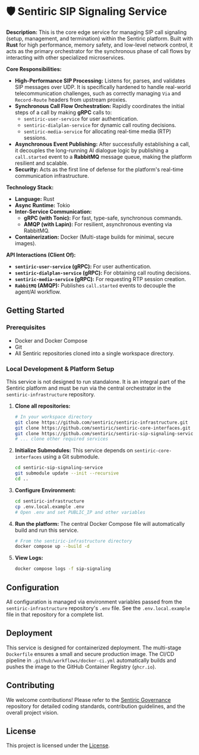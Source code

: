 # 🛡️ Sentiric SIP Signaling Service

**Description:** This is the core edge service for managing SIP call signaling (setup, management, and termination) within the Sentiric platform. Built with **Rust** for high performance, memory safety, and low-level network control, it acts as the primary orchestrator for the synchronous phase of call flows by interacting with other specialized microservices.

**Core Responsibilities:**
*   **High-Performance SIP Processing:** Listens for, parses, and validates SIP messages over UDP. It is specifically hardened to handle real-world telecommunication challenges, such as correctly managing `Via` and `Record-Route` headers from upstream proxies.
*   **Synchronous Call Flow Orchestration:** Rapidly coordinates the initial steps of a call by making **gRPC** calls to:
    *   `sentiric-user-service` for user authentication.
    *   `sentiric-dialplan-service` for dynamic call routing decisions.
    *   `sentiric-media-service` for allocating real-time media (RTP) sessions.
*   **Asynchronous Event Publishing:** After successfully establishing a call, it decouples the long-running AI dialogue logic by publishing a `call.started` event to a **RabbitMQ** message queue, making the platform resilient and scalable.
*   **Security:** Acts as the first line of defense for the platform's real-time communication infrastructure.

**Technology Stack:**
*   **Language:** Rust
*   **Async Runtime:** Tokio
*   **Inter-Service Communication:**
    *   **gRPC (with Tonic):** For fast, type-safe, synchronous commands.
    *   **AMQP (with Lapin):** For resilient, asynchronous eventing via RabbitMQ.
*   **Containerization:** Docker (Multi-stage builds for minimal, secure images).

**API Interactions (Client Of):**
*   **`sentiric-user-service` (gRPC):** For user authentication.
*   **`sentiric-dialplan-service` (gRPC):** For obtaining call routing decisions.
*   **`sentiric-media-service` (gRPC):** For requesting RTP session creation.
*   **`RabbitMQ` (AMQP):** Publishes `call.started` events to decouple the agent/AI workflow.

## Getting Started

### Prerequisites
- Docker and Docker Compose
- Git
- All Sentiric repositories cloned into a single workspace directory.

### Local Development & Platform Setup
This service is not designed to run standalone. It is an integral part of the Sentiric platform and must be run via the central orchestrator in the `sentiric-infrastructure` repository.

1.  **Clone all repositories:**
    ```bash
    # In your workspace directory
    git clone https://github.com/sentiric/sentiric-infrastructure.git
    git clone https://github.com/sentiric/sentiric-core-interfaces.git
    git clone https://github.com/sentiric/sentiric-sip-signaling-service.git
    # ... clone other required services
    ```

2.  **Initialize Submodules:** This service depends on `sentiric-core-interfaces` using a Git submodule.
    ```bash
    cd sentiric-sip-signaling-service
    git submodule update --init --recursive
    cd .. 
    ```

3.  **Configure Environment:**
    ```bash
    cd sentiric-infrastructure
    cp .env.local.example .env
    # Open .env and set PUBLIC_IP and other variables
    ```

4.  **Run the platform:** The central Docker Compose file will automatically build and run this service.
    ```bash
    # From the sentiric-infrastructure directory
    docker compose up --build -d
    ```

5.  **View Logs:**
    ```bash
    docker compose logs -f sip-signaling
    ```

## Configuration

All configuration is managed via environment variables passed from the `sentiric-infrastructure` repository's `.env` file. See the `.env.local.example` file in that repository for a complete list.

## Deployment

This service is designed for containerized deployment. The multi-stage `Dockerfile` ensures a small and secure production image. The CI/CD pipeline in `.github/workflows/docker-ci.yml` automatically builds and pushes the image to the GitHub Container Registry (`ghcr.io`).

## Contributing

We welcome contributions! Please refer to the [Sentiric Governance](https://github.com/sentiric/sentiric-governance) repository for detailed coding standards, contribution guidelines, and the overall project vision.

## License

This project is licensed under the [License](LICENSE).
